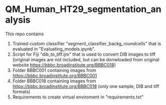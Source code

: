 # QM_Human_HT29_segmentation_analysis

This repo contains
1. Trained custom classifier "segment_classifier_backg_roundcells" that is evaluated in "Evaluating_models.ipynb".
2. Script for Fiji "dib_to_tiff.ijm" that is used to convert DIB images to tiff (original images are not included, but can be donwloaded from original website https://bbbc.broadinstitute.org/BBBC018)
3. Folder BBBC001 containing images from https://bbbc.broadinstitute.org/BBBC001
4. Folder BBBC018 containing images from https://bbbc.broadinstitute.org/BBBC018 (only one sample, DIB and tiff formats)
5. Requirements to create virtual enviroment in "requirements.txt"
